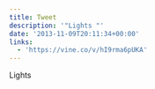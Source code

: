 ```yaml
---
title: Tweet
description: '"Lights "'
date: '2013-11-09T20:11:34+00:00'
links:
  - 'https://vine.co/v/hI9rma6pUKA'
---
```

Lights 
